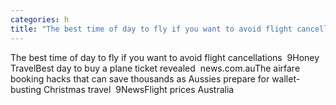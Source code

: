 ```yaml
---
categories: h
title: "The best time of day to fly if you want to avoid flight cancellations  9Honey Travel"
---
```

The best time of day to fly if you want to avoid flight cancellations&nbsp;&nbsp;9Honey TravelBest day to buy a plane ticket revealed&nbsp;&nbsp;news.com.auThe airfare booking hacks that can save thousands as Aussies prepare for wallet-busting Christmas travel&nbsp;&nbsp;9NewsFlight prices Australia